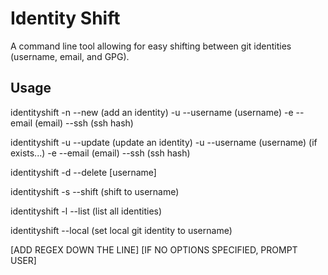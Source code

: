 # Identity Shift
A command line tool allowing for easy shifting between git identities (username, email, and GPG).

## Usage

identityshift -n --new (add an identity)
  -u --username (username)
  -e --email (email)
  --ssh (ssh hash)

identityshift -u --update (update an identity)
  -u --username (username)
  (if exists...)
    -e --email (email)
    --ssh (ssh hash)

identityshift -d --delete [username]

identityshift -s --shift <username> (shift to username)

identityshift -l --list (list all identities)

identityshift --local <username> (set local git identity to username)

[ADD REGEX DOWN THE LINE]
[IF NO OPTIONS SPECIFIED, PROMPT USER]
